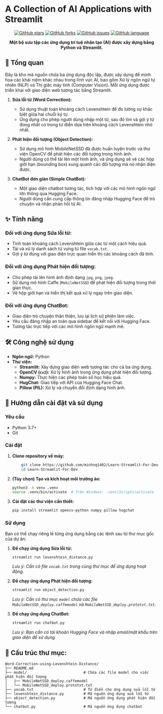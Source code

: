 # A Collection of AI Applications with Streamlit

<div align="center">

[![GitHub stars](https://img.shields.io/github/stars/minhnq1402/Word-Correction-using-Levenshtein-Distance?style=for-the-badge)](https://github.com/minhnq1402/Word-Correction-using-Levenshtein-Distance/stargazers)
[![GitHub forks](https://img.shields.io/github/forks/minhnq1402/Word-Correction-using-Levenshtein-Distance?style=for-the-badge)](https://github.com/minhnq1402/Word-Correction-using-Levenshtein-Distance/network)
[![GitHub issues](https://img.shields.io/github/issues/minhnq1402/Word-Correction-using-Levenshtein-Distance?style=for-the-badge)](https://github.com/minhnq1402/Word-Correction-using-Levenshtein-Distance/issues)
[![GitHub language](https://img.shields.io/github/languages/top/minhnq1402/Word-Correction-using-Levenshtein-Distance?style=for-the-badge)](https://github.com/minhnq1402/Word-Correction-using-Levenshtein-Distance)

**Một bộ sưu tập các ứng dụng trí tuệ nhân tạo (AI) được xây dựng bằng Python và Streamlit.**

</div>

## 📖 Tổng quan

Đây là kho mã nguồn chứa ba ứng dụng độc lập, được xây dựng để minh họa các khái niệm khác nhau trong lĩnh vực AI, bao gồm Xử lý ngôn ngữ tự nhiên (NLP) và Thị giác máy tính (Computer Vision). Mỗi ứng dụng được triển khai với giao diện web tương tác bằng Streamlit.

1.  **Sửa lỗi từ (Word Correction):**
    * Sử dụng thuật toán khoảng cách Levenshtein để đo lường sự khác biệt giữa hai chuỗi ký tự.
    * Ứng dụng cho phép người dùng nhập một từ, sau đó tìm và gợi ý từ đúng nhất có trong từ điển dựa trên khoảng cách Levenshtein nhỏ nhất.

2.  **Phát hiện đối tượng (Object Detection):**
    * Sử dụng mô hình MobileNetSSD đã được huấn luyện trước và thư viện OpenCV để phát hiện các đối tượng trong hình ảnh.
    * Người dùng có thể tải lên một hình ảnh, và ứng dụng sẽ vẽ các hộp giới hạn (bounding box) xung quanh các đối tượng mà nó nhận diện được.

3.  **ChatBot đơn giản (Simple ChatBot):**
    * Một giao diện chatbot tương tác, tích hợp với các mô hình ngôn ngữ lớn thông qua Hugging Face.
    * Người dùng cần cung cấp thông tin đăng nhập Hugging Face để trò chuyện và nhận phản hồi từ AI.

## ✨ Tính năng

### Đối với ứng dụng Sửa lỗi từ:
-   Tính toán khoảng cách Levenshtein giữa các từ một cách hiệu quả.
-   Tải và xử lý danh sách từ vựng từ file `vocab.txt`.
-   Gợi ý từ đúng với giao diện trực quan hiển thị các khoảng cách đã tính.

### Đối với ứng dụng Phát hiện đối tượng:
-   Cho phép tải lên hình ảnh định dạng `jpg`, `png`, `jpeg`.
-   Sử dụng mô hình Caffe (`MobileNetSSD`) để phát hiện đối tượng trong thời gian thực.
-   Vẽ hộp giới hạn và hiển thị kết quả xử lý ngay trên giao diện.

### Đối với ứng dụng ChatBot:
-   Giao diện trò chuyện thân thiện, lưu lại lịch sử phiên làm việc.
-   Yêu cầu đăng nhập an toàn qua sidebar để kết nối với Hugging Face.
-   Tương tác trực tiếp với các mô hình ngôn ngữ mạnh mẽ.

## 🛠️ Công nghệ sử dụng

-   **Ngôn ngữ:** Python
-   **Thư viện:**
    -   **Streamlit:** Xây dựng giao diện web tương tác cho cả ba ứng dụng.
    -   **OpenCV (`cv2`):** Xử lý hình ảnh trong ứng dụng phát hiện đối tượng.
    -   **Numpy:** Thực hiện các phép toán số học hiệu quả.
    -   **HugChat:** Giao tiếp với API của Hugging Face Chat.
    -   **Pillow (PIL):** Xử lý và chuyển đổi định dạng hình ảnh.

## 🚀 Hướng dẫn cài đặt và sử dụng

### Yêu cầu
-   Python 3.7+
-   Git

### Cài đặt

1.  **Clone repository về máy:**
    ```bash
        git clone https://github.com/minhnq1402/Learn-Streamlit-For-Dev.git
        cd Learn-Streamlit-For-Dev
    ```

2.  **(Tùy chọn) Tạo và kích hoạt môi trường ảo:**
    ```bash
    python3 -m venv .venv
    source .venv/bin/activate  # Trên Windows: .venv\Scripts\activate
    ```

3.  **Cài đặt các thư viện cần thiết:**
    ```bash
    pip install streamlit opencv-python numpy pillow hugchat
    ```

### Sử dụng

Bạn có thể chạy riêng lẻ từng ứng dụng bằng các lệnh sau từ thư mục gốc của dự án:

1.  **Để chạy ứng dụng Sửa lỗi từ:**
    ```bash
    streamlit run levenshtein_distance.py
    ```
    *Lưu ý: Cần có file `vocab.txt` trong cùng thư mục để ứng dụng hoạt động.*

2.  **Để chạy ứng dụng Phát hiện đối tượng:**
    ```bash
    streamlit run object_detection.py
    ```
    *Lưu ý: Cần có thư mục `model` chứa các file `MobileNetSSD_deploy.caffemodel` và `MobileNetSSD_deploy.prototxt.txt`.*

3.  **Để chạy ứng dụng ChatBot:**
    ```bash
    streamlit run chatbot.py
    ```
    *Lưu ý: Bạn cần có tài khoản Hugging Face và nhập email/mật khẩu trên giao diện để sử dụng.*

## 📁 Cấu trúc thư mục:
```
Word-Correction-using-Levenshtein-Distance/
├── README.md
├── model/                          # Chứa các file model cho việc phát hiện đối tượng
│   ├── MobileNetSSD_deploy.caffemodel
│   └── MobileNetSSD_deploy.prototxt.txt
├── vocab.txt                       # Từ điển cho ứng dụng sửa lỗi từ
├── levenshtein_distance.py         # Mã nguồn ứng dụng sửa lỗi từ
├── object_detection.py             # Mã nguồn ứng dụng phát hiện đối tượng
└── chatbot.py                      # Mã nguồn ứng dụng chatbot
```
